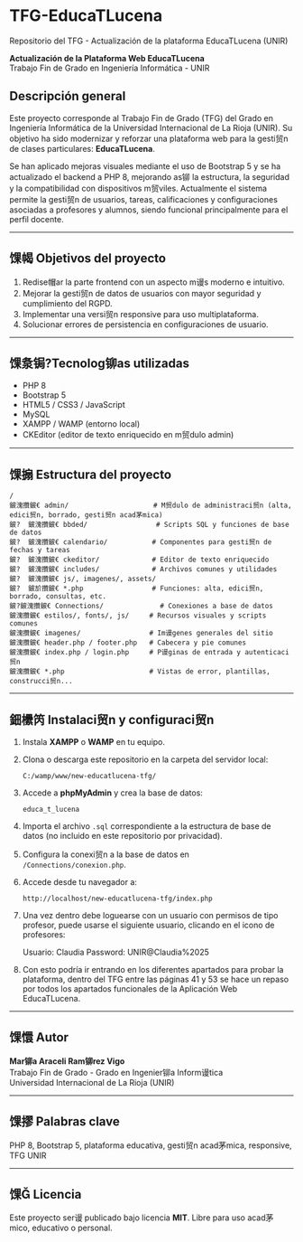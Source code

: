 # TFG-EducaTLucena
Repositorio del TFG - Actualización de la plataforma EducaTLucena (UNIR)

**Actualización de la Plataforma Web EducaTLucena**  
Trabajo Fin de Grado en Ingeniería Informática - UNIR

## Descripción general

Este proyecto corresponde al Trabajo Fin de Grado (TFG) del Grado en Ingeniería Informática de la Universidad Internacional de La Rioja (UNIR). Su objetivo ha sido modernizar y reforzar una plataforma web para la gesti贸n de clases particulares: **EducaTLucena**.

Se han aplicado mejoras visuales mediante el uso de Bootstrap 5 y se ha actualizado el backend a PHP 8, mejorando as铆 la estructura, la seguridad y la compatibilidad con dispositivos m贸viles. Actualmente el sistema permite la gesti贸n de usuarios, tareas, calificaciones y configuraciones asociadas a profesores y alumnos, siendo funcional principalmente para el perfil docente.

---

## 馃幆 Objetivos del proyecto

1. Redise帽ar la parte frontend con un aspecto m谩s moderno e intuitivo.
2. Mejorar la gesti贸n de datos de usuarios con mayor seguridad y cumplimiento del RGPD.
3. Implementar una versi贸n responsive para uso multiplataforma.
4. Solucionar errores de persistencia en configuraciones de usuario.

---

## 馃洜锔?Tecnolog铆as utilizadas

- PHP 8
- Bootstrap 5
- HTML5 / CSS3 / JavaScript
- MySQL
- XAMPP / WAMP (entorno local)
- CKEditor (editor de texto enriquecido en m贸dulo admin)

---

## 馃搧 Estructura del proyecto

```plaintext
/
鈹溾攢鈹€ admin/                     # M贸dulo de administraci贸n (alta, edici贸n, borrado, gesti贸n acad茅mica)
鈹?  鈹溾攢鈹€ bbded/                 # Scripts SQL y funciones de base de datos
鈹?  鈹溾攢鈹€ calendario/           # Componentes para gesti贸n de fechas y tareas
鈹?  鈹溾攢鈹€ ckeditor/             # Editor de texto enriquecido
鈹?  鈹溾攢鈹€ includes/             # Archivos comunes y utilidades
鈹?  鈹溾攢鈹€ js/, imagenes/, assets/
鈹?  鈹斺攢鈹€ *.php                 # Funciones: alta, edici贸n, borrado, consultas, etc.
鈹?鈹溾攢鈹€ Connections/              # Conexiones a base de datos
鈹溾攢鈹€ estilos/, fonts/, js/     # Recursos visuales y scripts comunes
鈹溾攢鈹€ imagenes/                 # Im谩genes generales del sitio
鈹溾攢鈹€ header.php / footer.php   # Cabecera y pie comunes
鈹溾攢鈹€ index.php / login.php     # P谩ginas de entrada y autenticaci贸n
鈹溾攢鈹€ *.php                     # Vistas de error, plantillas, construcci贸n...
```

---

## 鈿欙笍 Instalaci贸n y configuraci贸n

1. Instala **XAMPP** o **WAMP** en tu equipo.
2. Clona o descarga este repositorio en la carpeta del servidor local:
   ```
   C:/wamp/www/new-educatlucena-tfg/
   ```
3. Accede a **phpMyAdmin** y crea la base de datos:
   ```
   educa_t_lucena
   ```
4. Importa el archivo `.sql` correspondiente a la estructura de base de datos (no incluido en este repositorio por privacidad).
5. Configura la conexi贸n a la base de datos en `/Connections/conexion.php`.
6. Accede desde tu navegador a:
   ```
   http://localhost/new-educatlucena-tfg/index.php
   ```
7. Una vez dentro debe loguearse con un usuario con permisos de tipo profesor, puede usarse el siguiente usuario, clicando en el icono de profesores: 

	Usuario: Claudia Password: UNIR@Claudia%2025
8. Con esto podría ir entrando en los diferentes apartados para probar la plataforma, dentro del TFG entre las páginas 41 y 53 se hace un repaso por
   todos los apartados funcionales de la Aplicación Web EducaTLucena.
---

## 馃懁 Autor

**Mar铆a Araceli Ram铆rez Vigo**  
Trabajo Fin de Grado - Grado en Ingenier铆a Inform谩tica  
Universidad Internacional de La Rioja (UNIR)

---

## 馃摎 Palabras clave

PHP 8, Bootstrap 5, plataforma educativa, gesti贸n acad茅mica, responsive, TFG UNIR

---

## 馃 Licencia

Este proyecto ser谩 publicado bajo licencia **MIT**. Libre para uso acad茅mico, educativo o personal.
